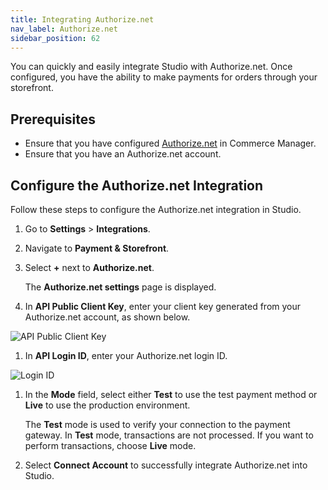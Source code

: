 ```yaml
---
title: Integrating Authorize.net
nav_label: Authorize.net
sidebar_position: 62
---
```


You can quickly and easily integrate Studio with Authorize.net. Once configured, you have the ability to make payments for orders through your storefront.

## Prerequisites

- Ensure that you have configured [Authorize.net](/docs/commerce-cloud/payments/payment-gateway-cm/configure-other-payment-gateways#enabling-authorize-net) in Commerce Manager.
- Ensure that you have an Authorize.net account.

## Configure the Authorize.net Integration

Follow these steps to configure the Authorize.net integration in Studio.

1. Go to **Settings** > **Integrations**.
1. Navigate to **Payment & Storefront**.
1. Select **+** next to **Authorize.net**.

    The **Authorize.net settings** page is displayed.

1. In **API Public Client Key**, enter your client key generated from your Authorize.net account, as shown below.

![API Public Client Key](/assets/authorize-net-client-api.png)

1. In **API Login ID**, enter your Authorize.net login ID.

![Login ID](/assets/authorize-net-login.png)


1. In the **Mode** field, select either **Test** to use the test payment method or **Live** to use the production environment.

    The **Test** mode is used to verify your connection to the payment gateway. In **Test** mode, transactions are not processed. If you want to perform transactions, choose **Live** mode.
1. Select **Connect Account** to successfully integrate Authorize.net into Studio.




